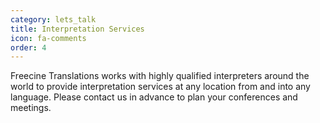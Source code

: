 ```yaml
---
category: lets_talk
title: Interpretation Services
icon: fa-comments
order: 4
---
```

Freecine Translations works with highly qualified interpreters around the world to provide interpretation services at any location from and into any language. Please contact us in advance to plan your conferences and meetings. 